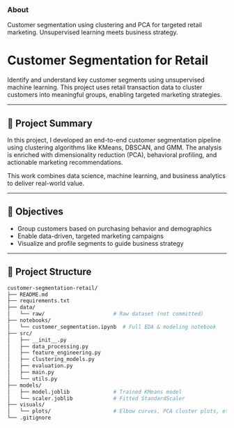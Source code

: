 ### About
Customer segmentation using clustering and PCA for targeted retail marketing. Unsupervised learning meets business strategy.

# Customer Segmentation for Retail

Identify and understand key customer segments using unsupervised machine learning. This project uses retail transaction data to cluster customers into meaningful groups, enabling targeted marketing strategies.

---

## 📌 Project Summary

In this project, I developed an end-to-end customer segmentation pipeline using clustering algorithms like KMeans, DBSCAN, and GMM. The analysis is enriched with dimensionality reduction (PCA), behavioral profiling, and actionable marketing recommendations.

This work combines data science, machine learning, and business analytics to deliver real-world value.

---

## 🧭 Objectives

- Group customers based on purchasing behavior and demographics
- Enable data-driven, targeted marketing campaigns
- Visualize and profile segments to guide business strategy

---

## 📂 Project Structure

```bash
customer-segmentation-retail/
├── README.md
├── requirements.txt
├── data/
│   └── raw/                      # Raw dataset (not committed)
├── notebooks/
│   └── customer_segmentation.ipynb  # Full EDA & modeling notebook
├── src/
│   ├── __init__.py
│   ├── data_processing.py
│   ├── feature_engineering.py
│   ├── clustering_models.py
│   ├── evaluation.py
│   ├── main.py
│   └── utils.py
├── models/
│   ├── model.joblib              # Trained KMeans model
│   └── scaler.joblib             # Fitted StandardScaler
├── visuals/
│   └── plots/                    # Elbow curves, PCA cluster plots, etc.
└── .gitignore
